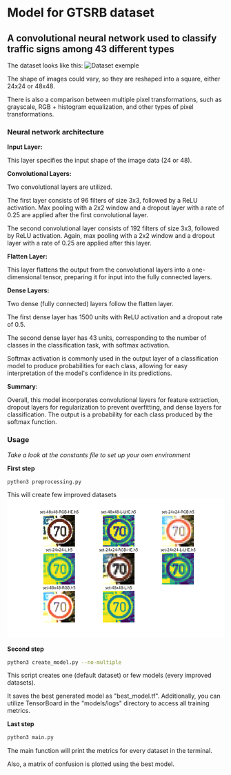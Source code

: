 # Model for GTSRB dataset
## A convolutional neural network used to classify traffic signs among 43 different types

The dataset looks like this:
![Dataset exemple](https://www.researchgate.net/publication/343758119/figure/fig1/AS:963538231234571@1606736824148/Example-images-from-the-GTSRB-dataset-Identifying-the-class-of-traffic-signs-in-the.jpg)

The shape of images could vary, so they are reshaped into a square, either 24x24 or 48x48.

There is also a comparison between multiple pixel transformations, such as grayscale, RGB + histogram equalization, and other types of pixel transformations.


### Neural network architecture
__Input Layer:__

This layer specifies the input shape of the image data (24 or 48).


__Convolutional Layers:__

Two convolutional layers are utilized.

The first layer consists of 96 filters of size 3x3, followed by a ReLU activation. Max pooling with a 2x2 window and a dropout layer with a rate of 0.25 are applied after the first convolutional layer. 

The second convolutional layer consists of 192 filters of size 3x3, followed by ReLU activation. Again, max pooling with a 2x2 window and a dropout layer with a rate of 0.25 are applied after this layer.


__Flatten Layer:__

This layer flattens the output from the convolutional layers into a one-dimensional tensor, preparing it for input into the fully connected layers.


__Dense Layers:__

Two dense (fully connected) layers follow the flatten layer.

The first dense layer has 1500 units with ReLU activation and a dropout rate of 0.5.

The second dense layer has 43 units, corresponding to the number of classes in the classification task, with softmax activation.

Softmax activation is commonly used in the output layer of a classification model to produce probabilities for each class, allowing for easy interpretation of the model's confidence in its predictions.


__Summary__:

Overall, this model incorporates convolutional layers for feature extraction, dropout layers for regularization to prevent overfitting, and dense layers for classification.
The output is a probability for each class produced by the softmax function.


### Usage

_Take a look at the constants file to set up your own environment_


__First step__
```sh
python3 preprocessing.py
```
This will create few improved datasets
![new datasets](https://raw.githubusercontent.com/Armandase/models/main/gtsrb/tools/differents_dataset.png)


__Second step__
```sh
python3 create_model.py --no-multiple
```

This script creates one (default dataset) or few models (every improved datasets).

It saves the best generated model as "best_model.tf". Additionally, you can utilize TensorBoard in the "models/logs" directory to access all training metrics.


__Last step__
```sh
python3 main.py
```

The main function will print the metrics for every dataset in the terminal.

Also, a matrix of confusion is plotted using the best model.


